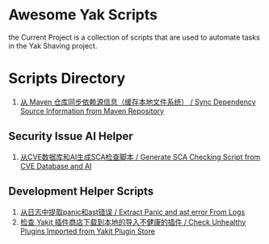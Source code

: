 # Awesome Yak Scripts

the Current Project is a collection of scripts that are used to automate tasks in the Yak Shaving project.

# Scripts Directory

1. [从 Maven 仓库同步依赖源信息（缓存本地文件系统） / Sync Dependency Source Information from Maven Repository](maven-checking.yak)

## Security Issue AI Helper

1. [从CVE数据库和AI生成SCA检查脚本 / Generate SCA Checking Script from CVE Database and AI](generate-sca-from-cvedb-and-ai.yak)

## Development Helper Scripts

1. [从日志中提取panic和ast错误 / Extract Panic and ast error From Logs](extract-panic-and-ast-error-from-log.yak)
1. [检查 Yakit 插件商店下载到本地的导入不健康的插件 / Check Unhealthy Plugins Imported from Yakit Plugin Store](checking-import-unhealthy-pugins.yak)